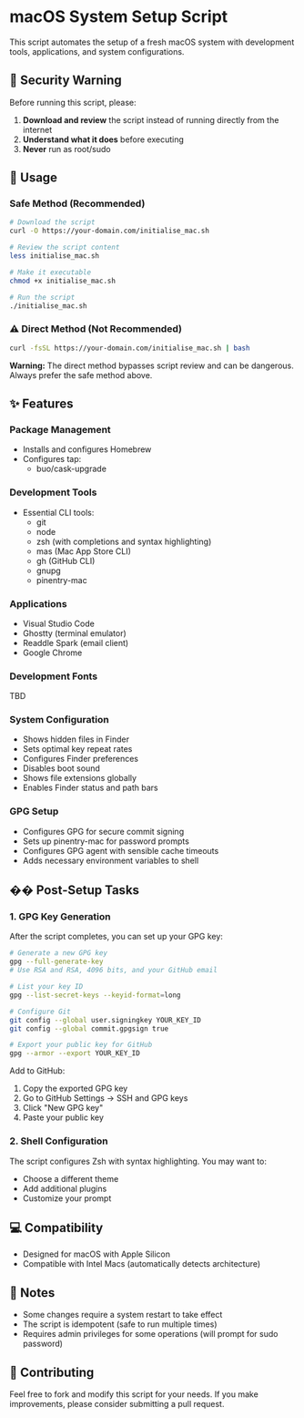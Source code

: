 # macOS System Setup Script

This script automates the setup of a fresh macOS system with development tools, applications, and system configurations.

## 🚨 Security Warning

Before running this script, please:
1. **Download and review** the script instead of running directly from the internet
2. **Understand what it does** before executing
3. **Never** run as root/sudo

## 🚀 Usage

### Safe Method (Recommended)

```bash
# Download the script
curl -O https://your-domain.com/initialise_mac.sh

# Review the script content
less initialise_mac.sh

# Make it executable
chmod +x initialise_mac.sh

# Run the script
./initialise_mac.sh
```

### ⚠️ Direct Method (Not Recommended)

```bash
curl -fsSL https://your-domain.com/initialise_mac.sh | bash
```

**Warning:** The direct method bypasses script review and can be dangerous. Always prefer the safe method above.

## ✨ Features

### Package Management
- Installs and configures Homebrew
- Configures tap:
  - buo/cask-upgrade

### Development Tools
- Essential CLI tools:
  - git
  - node
  - zsh (with completions and syntax highlighting)
  - mas (Mac App Store CLI)
  - gh (GitHub CLI)
  - gnupg
  - pinentry-mac

### Applications
- Visual Studio Code
- Ghostty (terminal emulator)
- Readdle Spark (email client)
- Google Chrome

### Development Fonts
TBD

### System Configuration
- Shows hidden files in Finder
- Sets optimal key repeat rates
- Configures Finder preferences
- Disables boot sound
- Shows file extensions globally
- Enables Finder status and path bars

### GPG Setup
- Configures GPG for secure commit signing
- Sets up pinentry-mac for password prompts
- Configures GPG agent with sensible cache timeouts
- Adds necessary environment variables to shell

## �� Post-Setup Tasks

### 1. GPG Key Generation

After the script completes, you can set up your GPG key:

```bash
# Generate a new GPG key
gpg --full-generate-key
# Use RSA and RSA, 4096 bits, and your GitHub email

# List your key ID
gpg --list-secret-keys --keyid-format=long

# Configure Git
git config --global user.signingkey YOUR_KEY_ID
git config --global commit.gpgsign true

# Export your public key for GitHub
gpg --armor --export YOUR_KEY_ID
```

Add to GitHub:
1. Copy the exported GPG key
2. Go to GitHub Settings → SSH and GPG keys
3. Click "New GPG key"
4. Paste your public key

### 2. Shell Configuration

The script configures Zsh with syntax highlighting. You may want to:
- Choose a different theme
- Add additional plugins
- Customize your prompt

## 💻 Compatibility

- Designed for macOS with Apple Silicon
- Compatible with Intel Macs (automatically detects architecture)

## 📝 Notes

- Some changes require a system restart to take effect
- The script is idempotent (safe to run multiple times)
- Requires admin privileges for some operations (will prompt for sudo password)

## 🤝 Contributing

Feel free to fork and modify this script for your needs. If you make improvements, please consider submitting a pull request. 